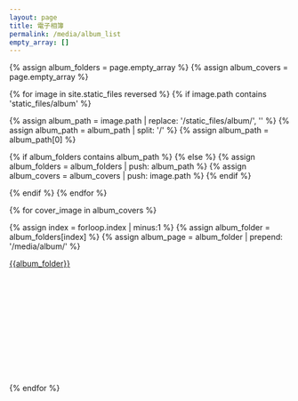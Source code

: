 ```yaml
---
layout: page
title: 電子相簿
permalink: /media/album_list
empty_array: []
---
```



{% assign album_folders = page.empty_array %}
{% assign album_covers = page.empty_array %}

{% for image in site.static_files reversed %}
{% if image.path contains 'static_files/album' %}

{% assign album_path = image.path | replace: '/static_files/album/', '' %}
{% assign album_path = album_path | split: '/' %}
{% assign album_path = album_path[0] %}

{% if album_folders contains album_path %}
{% else %}
{% assign album_folders = album_folders | push: album_path %}
{% assign album_covers = album_covers | push: image.path %}
{% endif %}

{% endif %}
{% endfor %}


<div class="row">
{% for cover_image in album_covers %}

{% assign index = forloop.index | minus:1 %}
{% assign album_folder = album_folders[index] %}
{% assign album_page = album_folder | prepend: '/media/album/' %}



<div class="col-lg-2 col-md-3 col-sm-4 col-xs-6" style="margin-bottom: 10px; height: 210px">
    <a href="{{album_page}}">
    <div class="img-div" style="background-image: url('{{cover_image}}');">
    </div>
    </a>
    <div class="album-title"><a href="{{album_page}}">{{album_folder}}</a></div>
</div>

{% endfor %}
</div>
